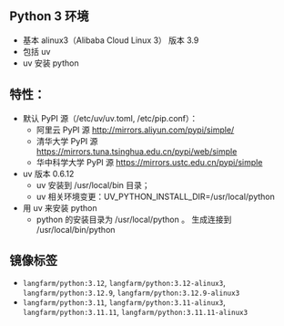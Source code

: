 ## Python 3 环境

* 基本 alinux3（Alibaba Cloud Linux 3） 版本 3.9
* 包括 uv
* uv 安装 python

## 特性：
- 默认 PyPI 源（/etc/uv/uv.toml, /etc/pip.conf）：
  - 阿里云 PyPI 源 http://mirrors.aliyun.com/pypi/simple/
  - 清华大学 PyPI 源 https://mirrors.tuna.tsinghua.edu.cn/pypi/web/simple
  - 华中科学大学 PyPI 源 https://mirrors.ustc.edu.cn/pypi/simple
- uv 版本 0.6.12
  - uv 安装到 /usr/local/bin 目录；
  - uv 相关环境变更：UV_PYTHON_INSTALL_DIR=/usr/local/python
- 用 uv 来安装 python
  - python 的安装目录为 /usr/local/python 。 生成连接到 /usr/local/bin/python

## 镜像标签
* ```langfarm/python:3.12```, ```langfarm/python:3.12-alinux3```, ```langfarm/python:3.12.9```, ```langfarm/python:3.12.9-alinux3```
* ```langfarm/python:3.11```, ```langfarm/python:3.11-alinux3```, ```langfarm/python:3.11.11```, ```langfarm/python:3.11.11-alinux3```
